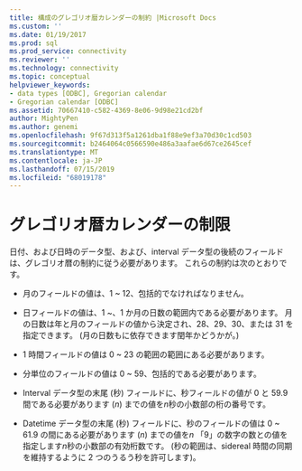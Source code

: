 ```yaml
---
title: 構成のグレゴリオ暦カレンダーの制約 |Microsoft Docs
ms.custom: ''
ms.date: 01/19/2017
ms.prod: sql
ms.prod_service: connectivity
ms.reviewer: ''
ms.technology: connectivity
ms.topic: conceptual
helpviewer_keywords:
- data types [ODBC], Gregorian calendar
- Gregorian calendar [ODBC]
ms.assetid: 70667410-c582-4369-8e06-9d98e21cd2bf
author: MightyPen
ms.author: genemi
ms.openlocfilehash: 9f67d313f5a1261dba1f88e9ef3a70d30c1cd503
ms.sourcegitcommit: b2464064c0566590e486a3aafae6d67ce2645cef
ms.translationtype: MT
ms.contentlocale: ja-JP
ms.lasthandoff: 07/15/2019
ms.locfileid: "68019178"
---
```

# <a name="constraints-of-the-gregorian-calendar"></a>グレゴリオ暦カレンダーの制限
日付、および日時のデータ型、および、interval データ型の後続のフィールドは、グレゴリオ暦の制約に従う必要があります。 これらの制約は次のとおりです。  
  
-   月のフィールドの値は、1 ~ 12、包括的でなければなりません。  
  
-   日フィールドの値は、1 ~、1 か月の日数の範囲内である必要があります。 月の日数は年と月のフィールドの値から決定され、28、29、30、または 31 を指定できます。 (月の日数もに依存できます閏年かどうかが。)  
  
-   1 時間フィールドの値は 0 ~ 23 の範囲の範囲にある必要があります。  
  
-   分単位のフィールドの値は 0 ~ 59、包括的である必要があります。  
  
-   Interval データ型の末尾 (秒) フィールドに、秒フィールドの値が 0 と 59.9 間である必要があります (*n*) までの値を*n*秒の小数部の桁の番号です。  
  
-   Datetime データ型の末尾 (秒) フィールドに、秒のフィールドの値は 0 ~ 61.9 の間にある必要があります (*n*) までの値を*n* 「9」の数字の数との値を指定します*n*秒の小数部の有効桁数です。 (秒の範囲は、sidereal 時間の同期を維持するように 2 つのうるう秒を許可します)。
